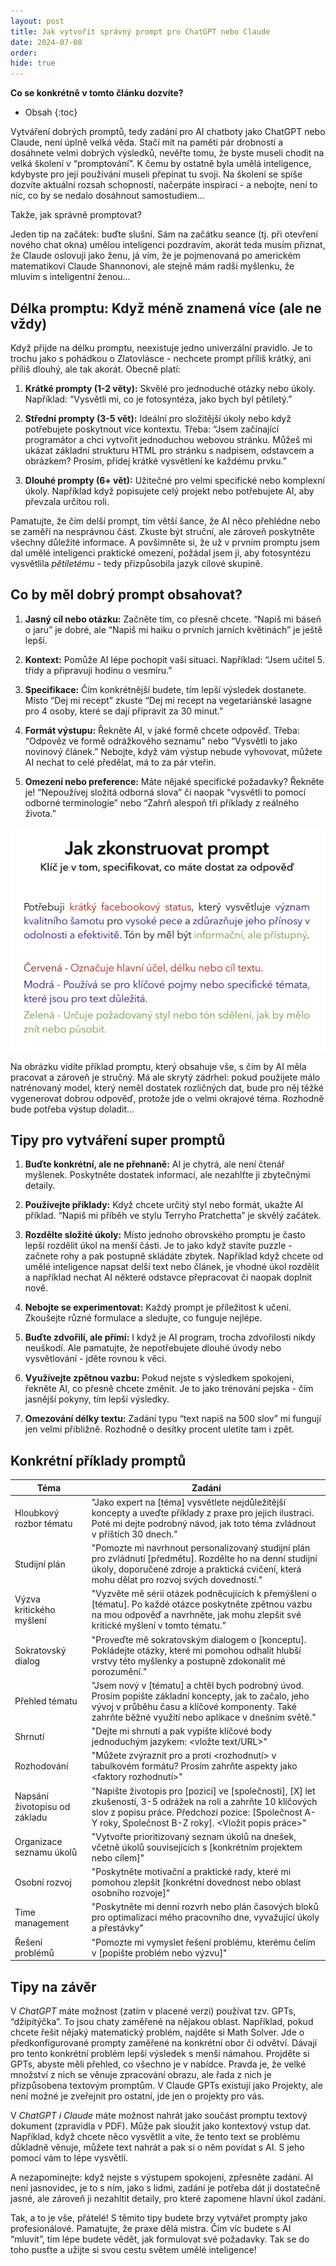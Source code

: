 ```yaml
---
layout: post
title: Jak vytvořit správný prompt pro ChatGPT nebo Claude
date: 2024-07-08
order: 
hide: true
---
```

__Co se konkrétně v tomto článku dozvíte?__ 
* Obsah
{:toc}

Vytváření dobrých promptů, tedy zadání pro AI chatboty jako ChatGPT nebo Claude, není úplně velká věda. Stačí mít na paměti pár drobností a dosáhnete velmi dobrých výsledků, nevěřte tomu, že byste museli chodit na velká školení v “promptování”. K čemu by ostatně byla umělá inteligence, kdybyste pro její používání museli přepínat tu svoji. Na školení se spíše dozvíte aktuální rozsah schopností, načerpáte inspiraci - a nebojte, není to nic, co by se nedalo dosáhnout samostudiem…

Takže, jak správně promptovat?

Jeden tip na začátek: buďte slušní. Sám na začátku seance (tj. při otevření nového chat okna) umělou inteligenci pozdravím, akorát teda musím přiznat, že Claude oslovuji jako ženu, já vím, že je pojmenovaná po americkém matematikovi Claude Shannonovi, ale stejně mám radši myšlenku, že mluvím s inteligentní ženou… 

## Délka promptu: Když méně znamená více (ale ne vždy)

Když přijde na délku promptu, neexistuje jedno univerzální pravidlo. Je to trochu jako s pohádkou o Zlatovlásce - nechcete prompt příliš krátký, ani příliš dlouhý, ale tak akorát. Obecně platí:

1. **Krátké prompty (1-2 věty):** Skvělé pro jednoduché otázky nebo úkoly. Například: “Vysvětli mi, co je fotosyntéza, jako bych byl pětiletý.”

2. **Střední prompty (3-5 vět):** Ideální pro složitější úkoly nebo když potřebujete poskytnout více kontextu. Třeba: “Jsem začínající programátor a chci vytvořit jednoduchou webovou stránku. Můžeš mi ukázat základní strukturu HTML pro stránku s nadpisem, odstavcem a obrázkem? Prosím, přidej krátké vysvětlení ke každému prvku.”

3. **Dlouhé prompty (6+ vět):** Užitečné pro velmi specifické nebo komplexní úkoly. Například když popisujete celý projekt nebo potřebujete AI, aby převzala určitou roli.

Pamatujte, že čím delší prompt, tím větší šance, že AI něco přehlédne nebo se zaměří na nesprávnou část. Zkuste být struční, ale zároveň poskytněte všechny důležité informace. A povšimněte si, že už v prvním promptu jsem dal umělé inteligenci praktické omezení, požádal jsem ji, aby fotosyntézu vysvětlila *pětiletému* - tedy přizpůsobila jazyk cílové skupině. 

## Co by měl dobrý prompt obsahovat?

1. **Jasný cíl nebo otázku:** Začněte tím, co přesně chcete. “Napiš mi báseň o jaru” je dobré, ale “Napiš mi haiku o prvních jarních květinách” je ještě lepší.

2. **Kontext:** Pomůže AI lépe pochopit vaši situaci. Například: “Jsem učitel 5. třídy a připravuji hodinu o vesmíru.”

3. **Specifikace:** Čím konkrétnější budete, tím lepší výsledek dostanete. Místo “Dej mi recept” zkuste “Dej mi recept na vegetariánské lasagne pro 4 osoby, které se dají připravit za 30 minut.”

4. **Formát výstupu:** Řekněte AI, v jaké formě chcete odpověď. Třeba: “Odpověz ve formě odrážkového seznamu” nebo “Vysvětli to jako novinový článek.” Nebojte, když vám výstup nebude vyhovovat, můžete AI nechat to celé předělat, má to za pár vteřin. 

5. **Omezení nebo preference:** Máte nějaké specifické požadavky? Řekněte je! “Nepoužívej složitá odborná slova” či naopak “vysvětli to pomocí odborné terminologie” nebo “Zahrň alespoň tři příklady z reálného života.”

![Jak zkonsturovat dobrý propmpt](/assets/IMG_0109.jpeg) 

Na obrázku vidíte příklad promptu, který obsahuje vše, s čím by AI měla pracovat a zároveň je stručný. Má ale skrytý zádrhel: pokud použijete málo natrénovaný model, který neměl dostatek rozličných dat, bude pro něj těžké vygenerovat dobrou odpověď, protože jde o velmi okrajové téma. Rozhodně bude potřeba výstup doladit…

## Tipy pro vytváření super promptů

1. **Buďte konkrétní, ale ne přehnaně:** AI je chytrá, ale není čtenář myšlenek. Poskytněte dostatek informací, ale nezahlťte ji zbytečnými detaily.

2. **Používejte příklady:** Když chcete určitý styl nebo formát, ukažte AI příklad. “Napiš mi příběh ve stylu Terryho Pratchetta” je skvělý začátek.

3. **Rozdělte složité úkoly:** Místo jednoho obrovského promptu je často lepší rozdělit úkol na menší části. Je to jako když stavíte puzzle - začnete rohy a pak postupně skládáte zbytek. Například když chcete od umělé inteligence napsat delší text nebo článek, je vhodné úkol rozdělit a například nechat AI některé odstavce přepracovat či naopak doplnit nově. 

4. **Nebojte se experimentovat:** Každý prompt je příležitost k učení. Zkoušejte různé formulace a sledujte, co funguje nejlépe.

5. **Buďte zdvořilí, ale přímí:** I když je AI program, trocha zdvořilosti nikdy neuškodí. Ale pamatujte, že nepotřebujete dlouhé úvody nebo vysvětlování - jděte rovnou k věci.

6. **Využívejte zpětnou vazbu:** Pokud nejste s výsledkem spokojeni, řekněte AI, co přesně chcete změnit. Je to jako trénování pejska - čím jasnější pokyny, tím lepší výsledky.

7. **Omezování délky textu:** Zadání typu “text napiš na 500 slov” mi fungují jen velmi přibližně. Rozhodně o desítky procent uletíte tam i zpět.   
 

## Konkrétní příklady promptů

| Téma | Zadání |
|------|--------|
| Hloubkový rozbor tématu | "Jako expert na [téma] vysvětlete nejdůležitější koncepty a uveďte příklady z praxe pro jejich ilustraci. Poté mi dejte podrobný návod, jak toto téma zvládnout v příštích 30 dnech." |
| Studijní plán | "Pomozte mi navrhnout personalizovaný studijní plán pro zvládnutí [předmětu]. Rozdělte ho na denní studijní úkoly, doporučené zdroje a praktická cvičení, která mohu dělat pro rozvoj svých dovedností." |
| Výzva kritického myšlení | "Vyzvěte mě sérií otázek podněcujících k přemýšlení o [tématu]. Po každé otázce poskytněte zpětnou vazbu na mou odpověď a navrhněte, jak mohu zlepšit své kritické myšlení v tomto tématu." |
| Sokratovský dialog | "Proveďte mě sokratovským dialogem o [konceptu]. Pokládejte otázky, které mi pomohou odhalit hlubší vrstvy této myšlenky a postupně zdokonalit mé porozumění." |
| Přehled tématu | "Jsem nový v [tématu] a chtěl bych podrobný úvod. Prosím popište základní koncepty, jak to začalo, jeho vývoj v průběhu času a klíčové komponenty. Také zahrňte běžné využití nebo aplikace v dnešním světě." |
| Shrnutí | "Dejte mi shrnutí a pak vypište klíčové body jednoduchým jazykem: <vložte text/URL>" |
| Rozhodování | "Můžete zvýraznit pro a proti <rozhodnutí> v tabulkovém formátu? Prosím zahrňte aspekty jako <faktory rozhodnutí>" |
| Napsání životopisu od základu | "Napište životopis pro [pozici] ve [společnosti], [X] let zkušeností, 3-5 odrážek na roli a zahrňte 10 klíčových slov z popisu práce. Předchozí pozice: [Společnost A-Y roky, Společnost B-Z roky]. <Vložit popis práce>" |
| Organizace seznamu úkolů | "Vytvořte prioritizovaný seznam úkolů na dnešek, včetně úkolů souvisejících s [konkrétním projektem nebo cílem]" |
| Osobní rozvoj | "Poskytněte motivační a praktické rady, které mi pomohou zlepšit [konkrétní dovednost nebo oblast osobního rozvoje]" |
| Time management | "Poskytněte mi denní rozvrh nebo plán časových bloků pro optimalizaci mého pracovního dne, vyvažující úkoly a přestávky" |
| Řešení problémů | "Pomozte mi vymyslet řešení problému, kterému čelím v [popište problém nebo výzvu]" | 

## Tipy na závěr

V *ChatGPT* máte možnost (zatím v placené verzi) používat tzv. GPTs, “džípítýčka”. To jsou chaty zaměřené na nějakou oblast. Například, pokud chcete řešit nějaký matematický problém, najděte si Math Solver. Jde o předkonfigurované prompty zaměřené na konkrétní obor či odvětví. Dávají pro tento konkrétní problém lepší výsledek s menší námahou. Projděte si GPTs, abyste měli přehled, co všechno je v nabídce. Pravda je, že velké množství z nich se věnuje zpracování obrazu, ale řada z nich je přizpůsobena textovým promptům. V Claude GPTs existují jako Projekty, ale není možné je zveřejnit pro ostatní, jde jen o projekty pro vás. 

V *ChatGPT i Claude* máte možnost nahrát jako součást promptu textový dokument (zpravidla v PDF). Může pak sloužit jako kontextový vstup dat. Například, když chcete něco vysvětlit a víte, že tento text se problému důkladně věnuje, můžete text nahrát a pak si o něm povídat s AI. S jeho pomocí vám to lépe vysvětlí.  

A nezapomínejte: když nejste s výstupem spokojeni, zpřesněte zadání. AI není jasnovidec, je to s ním, jako s lidmi, zadání je potřeba dát ji dostatečně jasné, ale zároveň ji nezahltit detaily, pro které zapomene hlavní úkol zadání.


Tak, a to je vše, přátelé! S těmito tipy budete brzy vytvářet prompty jako profesionálové. Pamatujte, že praxe dělá mistra. Čím víc budete s AI “mluvit”, tím lépe budete vědět, jak formulovat své požadavky. Tak se do toho pusťte a užijte si svou cestu světem umělé inteligence!



